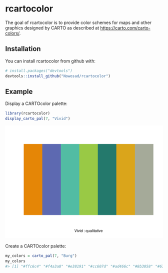 
<!-- README.md is generated from README.Rmd. Please edit that file -->
rcartocolor
===========

The goal of rcartocolor is to provide color schemes for maps and other graphics designed by CARTO as described at <https://carto.com/carto-colors/>.

Installation
------------

You can install rcartocolor from github with:

``` r
# install.packages("devtools")
devtools::install_github("Nowosad/rcartocolor")
```

Example
-------

Display a CARTOcolor palette:

``` r
library(rcartocolor)
display_carto_pal(7, "Vivid")
```

![](README-example-1.png)

Create a CARTOcolor palette:

``` r
my_colors = carto_pal(7, "Burg")
my_colors
#> [1] "#ffc6c4" "#f4a3a8" "#e38191" "#cc607d" "#ad466c" "#8b3058" "#672044"
```
